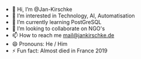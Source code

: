 - 👋 Hi, I’m @Jan-Kirschke
- 👀 I’m interested in Technology, AI, Automatisation
- 🌱 I’m currently learning PostGreSQL
- 💞️ I’m looking to collaborate on NGO's
- 📫 How to reach me mail@jankirschke.de
- 😄 Pronouns: He / Him
- ⚡ Fun fact: Almost died in France 2019

<!---
Jan-Kirschke/Jan-Kirschke is a ✨ special ✨ repository because its `README.md` (this file) appears on your GitHub profile.
You can click the Preview link to take a look at your changes.
--->
